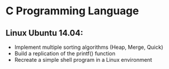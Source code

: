# C Programming Language

## Linux Ubuntu 14.04:

- Implement multiple sorting algorithms (Heap, Merge, Quick)
- Build a replication of the printf() function
- Recreate a simple shell program in a Linux environment

